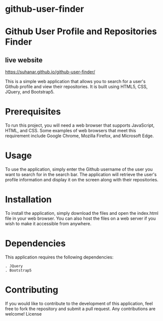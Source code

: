 # github-user-finder

# Github User Profile and Repositories Finder
## live website
https://suhanar.github.io/github-user-finder/

This is a simple web application that allows you to search for a user's Github profile and view their repositories. It is built using HTML5, CSS, JQuery, and Bootstrap5.

# Prerequisites

To run this project, you will need a web browser that supports JavaScript, HTML, and CSS. Some examples of web browsers that meet this requirement include Google Chrome, Mozilla Firefox, and Microsoft Edge.

# Usage

To use the application, simply enter the Github username of the user you want to search for in the search bar. The application will retrieve the user's profile information and display it on the screen along with their repositories.
# Installation

To install the application, simply download the files and open the index.html file in your web browser. You can also host the files on a web server if you wish to make it accessible from anywhere.
# Dependencies

This application requires the following dependencies:

    . JQuery
    . Bootstrap5

# Contributing

If you would like to contribute to the development of this application, feel free to fork the repository and submit a pull request. Any contributions are welcome!
License


